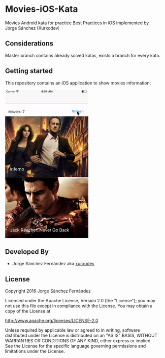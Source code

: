 # Movies-iOS-Kata 
Movies Android kata for practice Best Practices in iOS implemented by Jorge Sánchez (Xurxodev)

## Considerations 

Master branch contains already solved katas, exists a branch for every kata.

## Getting started

This repository contains an iOS application to show movies information:

![](/Art/movies.gif)

## Developed By

* Jorge Sánchez Fernández aka [xurxodev](https://twitter.com/xurxodev)

## License


Copyright 2016 Jorge Sánchez Fernández

Licensed under the Apache License, Version 2.0 (the "License");
you may not use this file except in compliance with the License.
You may obtain a copy of the License at

http://www.apache.org/licenses/LICENSE-2.0

Unless required by applicable law or agreed to in writing, software
distributed under the License is distributed on an "AS IS" BASIS,
WITHOUT WARRANTIES OR CONDITIONS OF ANY KIND, either express or implied.
See the License for the specific language governing permissions and
limitations under the License.
